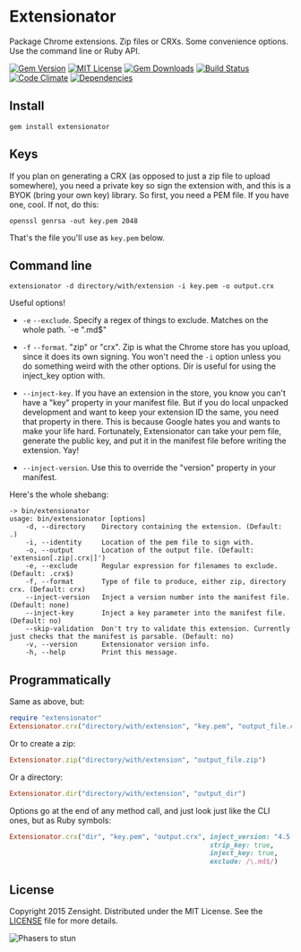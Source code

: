 # Extensionator

Package Chrome extensions. Zip files or CRXs. Some convenience options. Use the command line or Ruby API.

[![Gem Version][gem-image]][gem-url]
[![MIT License][license-image]][license]
[![Gem Downloads][gem-dl-image]][gem-url]
[![Build Status][travis-image]][travis-url]
[![Code Climate][code-climate-image]][code-climate-url]
[![Dependencies][gemnasium-image]][gemnasium-url]

## Install

```
gem install extensionator
```

## Keys

If you plan on generating a CRX (as opposed to just a zip file to upload somewhere), you need a private key so sign the extension with, and this is a BYOK (bring your own key) library. So first, you need a PEM file. If you have one, cool. If not, do this:

```
openssl genrsa -out key.pem 2048
```

That's the file you'll use as `key.pem` below.

## Command line

```
extensionator -d directory/with/extension -i key.pem -o output.crx
```

Useful options!

  * `-e` `--exclude`. Specify a regex of things to exclude. Matches on the whole path. `-e "\.md$"

  * `-f` `--format`. "zip" or "crx". Zip is what the Chrome store has you upload, since it does its own signing. You won't need the `-i` option unless you do something weird with the other options. Dir is useful for using the inject_key option with.

  * `--inject-key`. If you have an extension in the store, you know you can't have a "key" property in your manifest file. But if you do local unpacked development and want to keep your extension ID the same, you need that property in there. This is because Google hates you and wants to make your life hard. Fortunately, Extensionator can take your pem file, generate the public key, and put it in the manifest file before writing the extension. Yay!

  * `--inject-version`. Use this to override the "version" property in your manifest.

Here's the whole shebang:

```
-> bin/extensionator
usage: bin/extensionator [options]
    -d, --directory    Directory containing the extension. (Default: .)
    -i, --identity     Location of the pem file to sign with.
    -o, --output       Location of the output file. (Default: 'extension[.zip|.crx|]')
    -e, --exclude      Regular expression for filenames to exclude. (Default: .crx$)
    -f, --format       Type of file to produce, either zip, directory crx. (Default: crx)
    --inject-version   Inject a version number into the manifest file. (Default: none)
    --inject-key       Inject a key parameter into the manifest file. (Default: no)
    --skip-validation  Don't try to validate this extension. Currently just checks that the manifest is parsable. (Default: no)
    -v, --version      Extensionator version info.
    -h, --help         Print this message.
```

## Programmatically

Same as above, but:

```rb
require "extensionator"
Extensionator.crx("directory/with/extension", "key.pem", "output_file.crx")
```

Or to create a zip:

```rb
Extensionator.zip("directory/with/extension", "output_file.zip")
```

Or a directory:

```rb
Extensionator.dir("directory/with/extension", "output_dir")
```

Options go at the end of any method call, and just look just like the CLI ones, but as Ruby symbols:

```rb
Extensionator.crx("dir", "key.pem", "output.crx", inject_version: "4.5.1",
                                                  strip_key: true,
                                                  inject_key: true,
                                                  exclude: /\.md$/)
```

## License

Copyright 2015 Zensight. Distributed under the MIT License. See the [LICENSE][] file for more details.

![Phasers to stun][phasers-image]

[license-image]: http://img.shields.io/badge/license-MIT-blue.svg?style=flat-square
[license]: LICENSE.md

[code-climate-image]: https://img.shields.io/codeclimate/github/Zensight/extensionator.svg?style=flat-square
[code-climate-url]: https://codeclimate.com/github/Zensight/extensionator

[gem-image]: https://img.shields.io/gem/v/extensionator.svg?style=flat-square
[gem-dl-image]: https://img.shields.io/gem/dt/extensionator.svg?style=flat-square
[gem-url]: https://rubygems.org/gems/extensionator

[travis-url]: http://travis-ci.org/Zensight/extensionator
[travis-image]: http://img.shields.io/travis/Zensight/extensionator.svg?style=flat-square

[gemnasium-url]: https://gemnasium.com/zensight/extensionator
[gemnasium-image]: https://img.shields.io/gemnasium/Zensight/extensionator.svg?style=flat-square

[crxmake-url]: https://github.com/Constellation/crxmake

[phasers-image]: https://img.shields.io/badge/phasers-stun-green.svg?style=flat-square
